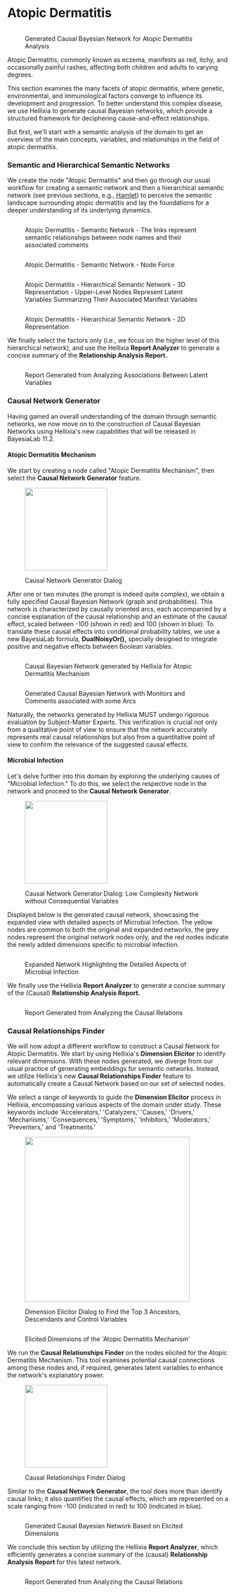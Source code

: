 # Atopic Dermatitis

<figure><img src="https://res.cloudinary.com/dvr3obmlj/image/upload/v1705415197/CNG_Intro_ylqux9.svg" alt=""><figcaption><p>Generated Causal Bayesian Network for Atopic Dermatitis Analysis</p></figcaption></figure>

Atopic Dermatitis, commonly known as eczema, manifests as red, itchy, and occasionally painful rashes, affecting both children and adults to varying degrees.

This section examines the many facets of atopic dermatitis, where genetic, environmental, and immunological factors converge to influence its development and progression. To better understand this complex disease, we use Hellixia to generate causal Bayesian networks, which provide a structured framework for deciphering cause-and-effect relationships.

But first, we'll start with a semantic analysis of the domain to get an overview of the main concepts, variables, and relationships in the field of atopic dermatitis.

### Semantic and Hierarchical Semantic Networks

We create the node "Atopic Dermatitis" and then go through our usual workflow for creating a semantic network and then a hierarchical semantic network (see previous sections, e.g., [Hamlet](../../literature/william-shakespeare-hamlet-1599-1601.md)) to perceive the semantic landscape surrounding atopic dermatitis and lay the foundations for a deeper understanding of its underlying dynamics.

<figure><img src="https://res.cloudinary.com/dvr3obmlj/image/upload/v1705074656/AtopicDermatitis_SN_Badges_kwwtzt.svg" alt=""><figcaption><p>Atopic Dermatitis - Semantic Network - The links represent semantic relationships between node names and their associated comments</p></figcaption></figure>

<figure><img src="https://res.cloudinary.com/dvr3obmlj/image/upload/v1705074656/AtopicDermatitis_SN_NF_vjhdao.svg" alt=""><figcaption><p>Atopic Dermatitis - Semantic Network - Node Force</p></figcaption></figure>

<figure><img src="https://res.cloudinary.com/dvr3obmlj/image/upload/v1705075040/AtopicDermatitis_HSN_NF3D_dtlyu8.png" alt=""><figcaption><p>Atopic Dermatitis - Hierarchical Semantic Network - 3D Representation - Upper-Level Nodes Represent Latent Variables Summarizing Their Associated Manifest Variables</p></figcaption></figure>

<figure><img src="https://res.cloudinary.com/dvr3obmlj/image/upload/v1705075141/AtopicDermatitis_HSN_NF_qud9t7.svg" alt=""><figcaption><p>Atopic Dermatitis - Hierarchical Semantic Network - 2D Representation</p></figcaption></figure>

We finally select the factors only (i.e., we focus on the higher level of this hierarchical network), and use the Hellixia **Report Analyzer** to generate a concise summary of the **Relationship Analysis Report.**

<figure><img src="https://res.cloudinary.com/dvr3obmlj/image/upload/v1705076116/AnalysisReport_y92rzg.png" alt=""><figcaption><p>Report Generated from Analyzing Associations Between Latent Variables</p></figcaption></figure>

### Causal Network Generator

Having gained an overall understanding of the domain through semantic networks, we now move on to the construction of Causal Bayesian Networks using Hellixia's new capabilities that will be released in BayesiaLab 11.2.

#### Atopic Dermatitis Mechanism

We start by creating a node called "Atopic Dermatitis Mechanism", then select the **Causal Network Generator** feature.

<figure><img src="https://res.cloudinary.com/dvr3obmlj/image/upload/v1705078490/CGN_Dialog_mmktj1.png" alt="" width="188"><figcaption><p>Causal Network Generator Dialog</p></figcaption></figure>

After one or two minutes (the prompt is indeed quite complex), we obtain a fully specified Causal Bayesian Network (graph and probabilities). This network is characterized by causally oriented arcs, each accompanied by a concise explanation of the causal relationship and an estimate of the causal effect, scaled between -100 (shown in red) and 100 (shown in blue). To translate these causal effects into conditional probability tables, we use a new BayesiaLab formula, **DualNoisyOr(),** specially designed to integrate positive and negative effects between Boolean variables.&#x20;

<figure><img src="https://res.cloudinary.com/dvr3obmlj/image/upload/v1705340125/Atopic_Dermatitis_Mechanism_CNG_ngt5f8.svg" alt=""><figcaption><p>Causal Bayesian Network generated by Hellixia for Atopic Dermatitis Mechanism</p></figcaption></figure>

<figure><img src="https://res.cloudinary.com/dvr3obmlj/image/upload/v1705340358/Atopic_Dermatitis_Mechanism_CNG_Monitors_phafot.svg" alt=""><figcaption><p>Generated Causal Bayesian Network with Monitors and Comments associated with some Arcs</p></figcaption></figure>

Naturally, the networks generated by Hellixia MUST undergo rigorous evaluation by Subject-Matter Experts. This verification is crucial not only from a qualitative point of view to ensure that the network accurately represents real causal relationships but also from a quantitative point of view to confirm the relevance of the suggested causal effects.

#### Microbial Infection

Let's delve further into this domain by exploring the underlying causes of "Microbial Infection." To do this, we select the respective node in the network and proceed to the **Causal Network Generator**.

<figure><img src="https://res.cloudinary.com/dvr3obmlj/image/upload/v1705393666/CNG_MI_kyzxlk.png" alt="" width="188"><figcaption><p>Causal Network Generator Dialog: Low Complexity Network without Consequential Variables</p></figcaption></figure>

Displayed below is the generated causal network, showcasing the expanded view with detailed aspects of Microbial Infection. The yellow nodes are common to both the original and expanded networks, the grey nodes represent the original network nodes only, and the red nodes indicate the newly added dimensions specific to microbial infection.

<figure><img src="https://res.cloudinary.com/dvr3obmlj/image/upload/v1705393662/Atopic_Dermatitis_Mechanism_MI_CNG_c38xnf.svg" alt=""><figcaption><p>Expanded Network Highlighting the Detailed Aspects of Microbial Infection</p></figcaption></figure>

We finally use the Hellixia **Report Analyzer** to generate a concise summary of the (Causal) **Relationship Analysis Report.**

<figure><img src="https://res.cloudinary.com/dvr3obmlj/image/upload/v1705412507/AnalysisReportCNG_bs9prl.png" alt=""><figcaption><p>Report Generated from Analyzing the Causal Relations</p></figcaption></figure>

### Causal Relationships Finder

We will now adopt a different workflow to construct a Causal Network for Atopic Dermatitis. We start by using Hellixia's **Dimension Elicitor** to identify relevant dimensions. With these nodes generated, we diverge from our usual practice of generating embeddings for semantic networks. Instead, we utilize Hellixia's new **Causal Relationships Finder** feature to automatically create a Causal Network based on our set of selected nodes.

We select a range of keywords to guide the **Dimension Elicitor** process in Hellixia, encompassing various aspects of the domain under study. These keywords include 'Accelerators,' 'Catalyzers,' 'Causes,' 'Drivers,' 'Mechanisms,' 'Consequences,' 'Symptoms,' 'Inhibitors,' 'Moderators,' 'Preventers,' and 'Treatments.'

<figure><img src="https://res.cloudinary.com/dvr3obmlj/image/upload/v1705396882/DI_zegzov.png" alt="" width="375"><figcaption><p>Dimension Elicitor Dialog to Find the Top 3 Ancestors, Descendants and Control Variables</p></figcaption></figure>

<figure><img src="https://res.cloudinary.com/dvr3obmlj/image/upload/v1705397125/Elicited_Dimensions_gkjux9.svg" alt=""><figcaption><p>Elicited Dimensions of the 'Atopic Dermatitis Mechanism'</p></figcaption></figure>

We run the **Causal Relationships Finder** on the nodes elicited for the Atopic Dermatitis Mechanism. This tool examines potential causal connections among these nodes and, if required, generates latent variables to enhance the network's explanatory power.

<figure><img src="https://res.cloudinary.com/dvr3obmlj/image/upload/v1705396827/CRF_c3ckqs.png" alt="" width="188"><figcaption><p>Causal Relationships Finder Dialog</p></figcaption></figure>

Similar to the **Causal Network Generator**, the tool does more than identify causal links; it also quantifies the causal effects, which are represented on a scale ranging from -100 (indicated in red) to 100 (indicated in blue).

<figure><img src="https://res.cloudinary.com/dvr3obmlj/image/upload/v1705397131/CRF_on_DI_yumdjn.svg" alt=""><figcaption><p>Generated Causal Bayesian Network Based on Elicited Dimensions</p></figcaption></figure>

We conclude this section by utilizing the Hellixia **Report Analyzer**, which efficiently generates a concise summary of the (causal) **Relationship Analysis Report** for this latest network.

<figure><img src="https://res.cloudinary.com/dvr3obmlj/image/upload/v1705413325/AnalysisReportCRF_sjz5lj.png" alt=""><figcaption><p>Report Generated from Analyzing the Causal Relations</p></figcaption></figure>
